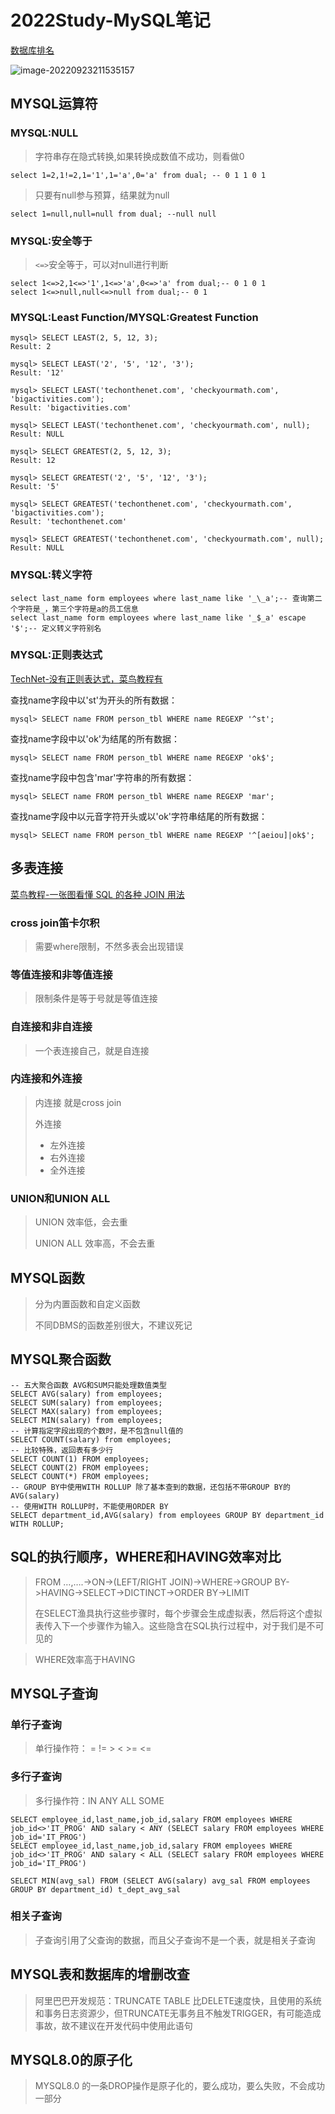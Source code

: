 

# 2022Study-MySQL笔记



[数据库排名](https://db-engines.com/en/ranking)

![image-20220923211535157](images/image-20220923211535157.png)

## MYSQL运算符

### MYSQL:NULL

> 字符串存在隐式转换,如果转换成数值不成功，则看做0

```mysql
select 1=2,1!=2,1='1',1='a',0='a' from dual; -- 0 1 1 0 1
```

> 只要有null参与预算，结果就为null

```mysql
select 1=null,null=null from dual; --null null
```

### MYSQL:安全等于

> `<=>`安全等于，可以对null进行判断 

```mysql
select 1<=>2,1<=>'1',1<=>'a',0<=>'a' from dual;-- 0 1 0 1
select 1<=>null,null<=>null from dual;-- 0 1
```

### MYSQL:Least Function/MYSQL:Greatest Function

```mysql
mysql> SELECT LEAST(2, 5, 12, 3);
Result: 2

mysql> SELECT LEAST('2', '5', '12', '3');
Result: '12'

mysql> SELECT LEAST('techonthenet.com', 'checkyourmath.com', 'bigactivities.com');
Result: 'bigactivities.com'

mysql> SELECT LEAST('techonthenet.com', 'checkyourmath.com', null);
Result: NULL

mysql> SELECT GREATEST(2, 5, 12, 3);
Result: 12

mysql> SELECT GREATEST('2', '5', '12', '3');
Result: '5'

mysql> SELECT GREATEST('techonthenet.com', 'checkyourmath.com', 'bigactivities.com');
Result: 'techonthenet.com'

mysql> SELECT GREATEST('techonthenet.com', 'checkyourmath.com', null);
Result: NULL
```

### MYSQL:转义字符

```mysql
select last_name form employees where last_name like '_\_a';-- 查询第二个字符是_，第三个字符是a的员工信息
select last_name form employees where last_name like '_$_a' escape '$';-- 定义转义字符别名
```

### MYSQL:正则表达式

[TechNet-没有正则表达式，菜鸟教程有](https://www.techonthenet.com/mysql/index.php)

查找name字段中以'st'为开头的所有数据：

```mysql
mysql> SELECT name FROM person_tbl WHERE name REGEXP '^st';
```

查找name字段中以'ok'为结尾的所有数据：

```mysql
mysql> SELECT name FROM person_tbl WHERE name REGEXP 'ok$';
```

查找name字段中包含'mar'字符串的所有数据：

```mysql
mysql> SELECT name FROM person_tbl WHERE name REGEXP 'mar';
```

查找name字段中以元音字符开头或以'ok'字符串结尾的所有数据：

```mysql
mysql> SELECT name FROM person_tbl WHERE name REGEXP '^[aeiou]|ok$';
```



## 多表连接

[菜鸟教程-一张图看懂 SQL 的各种 JOIN 用法](https://www.runoob.com/w3cnote/sql-join-image-explain.html)

### cross join笛卡尔积

> 需要where限制，不然多表会出现错误

### 等值连接和非等值连接

> 限制条件是等于号就是等值连接

### 自连接和非自连接

> 一个表连接自己，就是自连接

### 内连接和外连接

> 内连接 就是cross join
>
> 外连接
>
> - 左外连接
> - 右外连接
> - 全外连接

### UNION和UNION ALL

> UNION 效率低，会去重
>
> UNION ALL 效率高，不会去重

## MYSQL函数

> 分为内置函数和自定义函数
>
> 不同DBMS的函数差别很大，不建议死记

## MYSQL聚合函数

```mysql
-- 五大聚合函数 AVG和SUM只能处理数值类型
SELECT AVG(salary) from employees;
SELECT SUM(salary) from employees;
SELECT MAX(salary) from employees;
SELECT MIN(salary) from employees;
-- 计算指定字段出现的个数时，是不包含null值的
SELECT COUNT(salary) from employees;
-- 比较特殊，返回表有多少行
SELECT COUNT(1) FROM employees;
SELECT COUNT(2) FROM employees;
SELECT COUNT(*) FROM employees;
-- GROUP BY中使用WITH ROLLUP 除了基本查到的数据，还包括不带GROUP BY的AVG(salary)
-- 使用WITH ROLLUP时，不能使用ORDER BY
SELECT department_id,AVG(salary) from employees GROUP BY department_id WITH ROLLUP;
```

## SQL的执行顺序，WHERE和HAVING效率对比

> FROM …,….->ON->(LEFT/RIGHT JOIN)->WHERE->GROUP BY->HAVING->SELECT->DICTINCT->ORDER BY->LIMIT
>
> 在SELECT渔具执行这些步骤时，每个步骤会生成虚拟表，然后将这个虚拟表传入下一个步骤作为输入。这些隐含在SQL执行过程中，对于我们是不可见的

> WHERE效率高于HAVING

## MYSQL子查询

### 单行子查询

> 单行操作符： = != > < >= <=

### 多行子查询

> 多行操作符：IN ANY ALL SOME

```MYSQL
SELECT employee_id,last_name,job_id,salary FROM employees WHERE job_id<>'IT_PROG' AND salary < ANY (SELECT salary FROM employees WHERE job_id='IT_PROG')
SELECT employee_id,last_name,job_id,salary FROM employees WHERE job_id<>'IT_PROG' AND salary < ALL (SELECT salary FROM employees WHERE job_id='IT_PROG')

SELECT MIN(avg_sal) FROM (SELECT AVG(salary) avg_sal FROM employees GROUP BY department_id) t_dept_avg_sal
```

### 相关子查询

> 子查询引用了父查询的数据，而且父子查询不是一个表，就是相关子查询

## MYSQL表和数据库的增删改查

> 阿里巴巴开发规范：TRUNCATE TABLE 比DELETE速度快，且使用的系统和事务日志资源少，但TRUNCATE无事务且不触发TRIGGER，有可能造成事故，故不建议在开发代码中使用此语句

## MYSQL8.0的原子化

> MYSQL8.0 的一条DROP操作是原子化的，要么成功，要么失败，不会成功一部分

